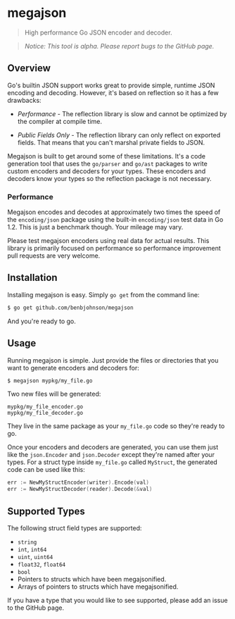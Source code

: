 # megajson

> High performance Go JSON encoder and decoder.<br/>

> *Notice: This tool is alpha. Please report bugs to the GitHub page.*

## Overview

Go's builtin JSON support works great to provide simple, runtime JSON encoding and decoding.
However, it's based on reflection so it has a few drawbacks:

* *Performance* - The reflection library is slow and cannot be optimized by the compiler at compile time.

* *Public Fields Only* - The reflection library can only reflect on exported fields.
  That means that you can't marshal private fields to JSON.

Megajson is built to get around some of these limitations.
It's a code generation tool that uses the `go/parser` and `go/ast` packages to write custom encoders and decoders for your types.
These encoders and decoders know your types so the reflection package is not necessary.


### Performance

Megajson encodes and decodes at approximately two times the speed of the `encoding/json` package using the built-in `encoding/json` test data in Go 1.2.
This is just a benchmark though.
Your mileage may vary.

Please test megajson encoders using real data for actual results.
This library is primarily focused on performance so performance improvement pull requests are very welcome.


## Installation

Installing megajson is easy.
Simply `go get` from the command line:

```sh
$ go get github.com/benbjohnson/megajson
```

And you're ready to go.


## Usage

Running megajson is simple.
Just provide the files or directories that you want to generate encoders and decoders for:

```sh
$ megajson mypkg/my_file.go
```

Two new files will be generated:

```
mypkg/my_file_encoder.go
mypkg/my_file_decoder.go
```

They live in the same package as your `my_file.go` code so they're ready to go.

Once your encoders and decoders are generated, you can use them just like the `json.Encoder` and `json.Decoder` except they're named after your types.
For a struct type inside `my_file.go` called `MyStruct`, the generated code can be used like this:

```go
err := NewMyStructEncoder(writer).Encode(val)
err := NewMyStructDecoder(reader).Decode(&val)
```


## Supported Types

The following struct field types are supported:

* `string`
* `int`, `int64`
* `uint`, `uint64`
* `float32`, `float64`
* `bool`
* Pointers to structs which have been megajsonified.
* Arrays of pointers to structs which have megajsonified.

If you have a type that you would like to see supported, please add an issue to the GitHub page.

